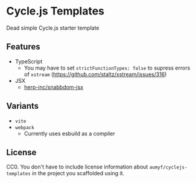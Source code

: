 # Cycle.js Templates

Dead simple Cycle.js starter template

## Features

- TypeScript
  - You may have to set `strictFunctionTypes: false` to supress errors of `xstream` (https://github.com/staltz/xstream/issues/316)
- JSX
  - [herp-inc/snabbdom-jsx](https://github.com/herp-inc/snabbdom-jsx)

## Variants

- `vite`
- `webpack`
  - Currently uses esbuild as a compiler

## License

CC0. You don't have to include license information about `aumyf/cyclejs-templates` in the project you scaffolded using it.
